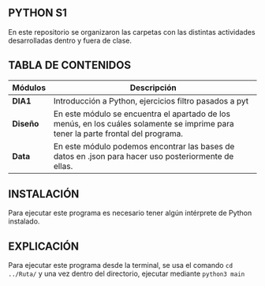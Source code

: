 ## PYTHON S1
En este repositorio se organizaron las carpetas con las distintas actividades desarrolladas dentro y fuera de clase.

## TABLA DE CONTENIDOS 
| Módulos | Descripción  |
| -- | -- |
| __DIA1__  | Introducción a Python, ejercicios filtro pasados a pyt |
| __Diseño__  | En este módulo se encuentra el apartado de los menús, en los cuáles solamente se imprime para tener la parte frontal del programa.                         |
| __Data__    | En este módulo podemos encontrar las bases de datos en .json para hacer uso posteriormente de ellas.                                                       

## INSTALACIÓN
Para ejecutar este programa es necesario tener algún intérprete de Python instalado.

## EXPLICACIÓN
Para ejecutar este programa desde la terminal, se usa el comando `cd ../Ruta/` y una vez dentro del directorio, ejecutar mediante `python3 main`




